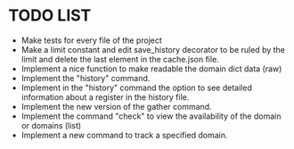 # TODO LIST

* Make tests for every file of the project
* Make a limit constant and edit save_history decorator to be ruled by the limit and delete the last element in the cache.json file.
* Implement a nice function to make readable the domain dict data (raw)
* Implement the "history" command.
* Implement in the "history" command the option to see detailed information about a register in the history file.
* Implement the new version of the gather command. 
* Implement the command "check" to view the availability of the domain or domains (list)
* Implement a new command to track a specified domain.